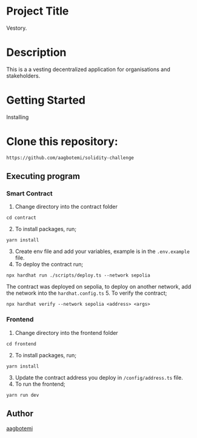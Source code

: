 # Project Title
Vestory.

# Description
This is a a vesting decentralized application for organisations and stakeholders.

# Getting Started
Installing
# Clone this repository:
```
https://github.com/aagbotemi/solidity-challenge
```
## Executing program
### Smart Contract
1. Change directory into the contract folder
```
cd contract
```
2. To install packages, run;
```
yarn install
```
3. Create env file and add your variables, example is in the `.env.example` file.
4. To deploy the contract run;
```
npx hardhat run ./scripts/deploy.ts --network sepolia
```
The contract was deployed on sepolia, to deploy on another network, add the network into the `hardhat.config.ts`
5. To verify the contract;
```
npx hardhat verify --network sepolia <address> <args>
```
### Frontend
1. Change directory into the frontend folder
```
cd frontend
```
2. To install packages, run;
```
yarn install
```
3. Update the contract address you deploy in `/config/address.ts` file.
4. To run the frontend;
```
yarn run dev
```

## Author
[aagbotemi](https://github.com/aagbotemi)
